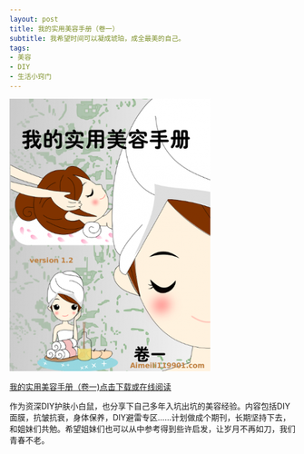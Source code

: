 ```yaml
---
layout: post
title: 我的实用美容手册（卷一） 
subtitle: 我希望时间可以凝成琥珀，成全最美的自己。
tags:
- 美容
- DIY
- 生活小窍门
---
```


![](/img/aimeilipdf1.png)

[我的实用美容手册（卷一)点击下载或在线阅读](https://aimeili119901.com/asssets/wodemeirongashouce.pdf)

作为资深DIY护肤小白鼠，也分享下自己多年入坑出坑的美容经验。内容包括DIY面膜，抗皱抗衰，身体保养，DIY避雷专区……计划做成个期刊，长期坚持下去，和姐妹们共勉。希望姐妹们也可以从中参考得到些许启发，让岁月不再如刀，我们青春不老。


